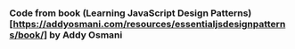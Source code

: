 ### Code from book (Learning JavaScript Design Patterns)[https://addyosmani.com/resources/essentialjsdesignpatterns/book/] by Addy Osmani